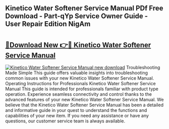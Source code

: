 ## Kinetico Water Softener Service Manual PDf Free Download - Part-qYp Service Owner Guide - User Repair Edition NigAm

# <h2><a href="http://bc22605.oget.top/?id=Kinetico+Water+Softener+Service+Manual">🔗Download New 👉🔴 Kinetico Water Softener Service Manual</a></h2>

[![Kinetico Water Softener Service Manual new download](https://i.imgur.com/5g1atiW.png)](http://bc22605.oget.top/?id=Kinetico+Water+Softener+Service+Manual)
Troubleshooting Made Simple This guide offers valuable insights into troubleshooting common issues with your new Kinetico Water Softener Service Manual. Operating Instructions for Professionals Kinetico Water Softener Service Manual This guide is intended for professionals familiar with product type operation. Experience seamless connectivity and control thanks to the advanced features of your new Kinetico Water Softener Service Manual. We believe that the Kinetico Water Softener Service Manual has been a detailed and informative guide in your quest to understand the functions and capabilities of your new item. If you need any assistance or have any questions, our customer service team is always available.

